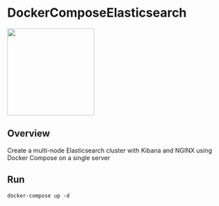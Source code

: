 # DockerComposeElasticsearch

<img src="https://miro.medium.com/max/700/1*ZsZbAu4CawTm44lv4tycXA.png" height="200" />

## Overview
Create a multi-node Elasticsearch cluster with Kibana and NGINX using Docker Compose on a single server


## Run
`docker-compose up -d`
